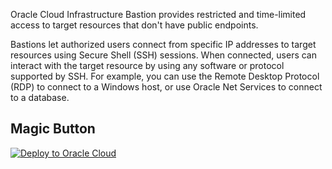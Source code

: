 Oracle Cloud Infrastructure Bastion provides restricted and time-limited access to target resources that don't have public endpoints.

Bastions let authorized users connect from specific IP addresses to target resources using Secure Shell (SSH) sessions. When connected, users can interact with the target resource by using any software or protocol supported by SSH. For example, you can use the Remote Desktop Protocol (RDP) to connect to a Windows host, or use Oracle Net Services to connect to a database.
## Magic Button 
[![Deploy to Oracle Cloud](https://oci-resourcemanager-plugin.plugins.oci.oraclecloud.com/latest/deploy-to-oracle-cloud.svg)](https://cloud.oracle.com/resourcemanager/stacks/create?zipUrl=https://github.com/subraman1an-vv/magic-button-examples/releases/latest/download/bastion.zip)